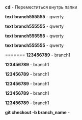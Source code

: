 **cd** - Переместиться внутрь папки

**text branch555555** - qwerty

**text branch555555** - qwerty

**text branch555555** - qwerty

**text branch555555** - qwerty



=======
**123456789** - branch1

**123456789** - branch1

**123456789** - branch1

**123456789** - branch1

**123456789** - branch1

**123456789** - branch1

**git checkout -b branch_name** - 